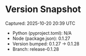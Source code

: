 # Version Snapshot

Captured: 2025-10-20 20:39 UTC

- Python (pyproject.toml): N/A
- Node (package.json):    0.1.27
- Version bumped: 0.1.27 → 0.1.28
- Branch: release-0.1.28
